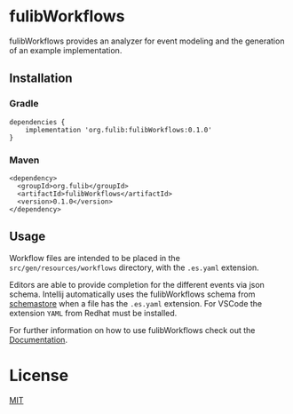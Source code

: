 # fulibWorkflows
fulibWorkflows provides an analyzer for event modeling and the generation of an example implementation.

## Installation
### Gradle
```
dependencies {
    implementation 'org.fulib:fulibWorkflows:0.1.0'
}
```

### Maven
```
<dependency>
  <groupId>org.fulib</groupId>
  <artifactId>fulibWorkflows</artifactId>
  <version>0.1.0</version>
</dependency>
```

## Usage

Workflow files are intended to be placed in the `src/gen/resources/workflows` directory, with the `.es.yaml` extension.

Editors are able to provide completion for the different events via json schema. 
Intellij automatically uses the fulibWorkflows schema from [schemastore](https://www.schemastore.org/json/) when a file has the `.es.yaml` extension.
For VSCode the extension `YAML` from Redhat must be installed.  

For further information on how to use fulibWorkflows check out the [Documentation](https://github.com/fujaba/fulib/blob/master/README.md). 

# License
[MIT](https://github.com/fujaba/fulibWorkflows/blob/main/LICENSE.md)